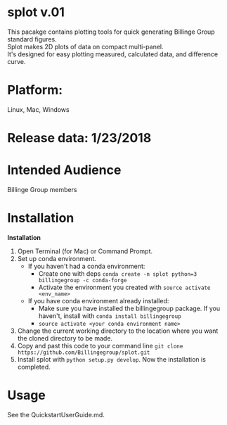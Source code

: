 # splot v.01
This pacakge contains plotting tools for quick generating Billinge Group standard figures.  
Splot makes 2D plots of data on compact multi-panel.  
It's designed for easy plotting measured, calculated data, and difference curve.  

# Platform: 
Linux, Mac, Windows  

# Release data: 1/23/2018  

# Intended Audience
Billinge Group members

# Installation
**Installation**

1. Open Terminal (for Mac) or Command Prompt. 
2. Set up conda environment.
    - If you haven't had a conda environment:
       - Create one with deps `conda create -n splot python=3 billingegroup -c conda-forge`
       - Activate the environment you created with `source activate <env_name>`
    - If you have conda environment already installed: 
       - Make sure you have installed the billingegroup package. If you haven't, install with `conda install billingegroup`
       - `source activate <your conda environment name>`
3. Change the current working directory to the location where you want the cloned directory to be made. 
4. Copy and past this code to your command line `git clone https://github.com/Billingegroup/splot.git`
5. Install splot with `python setup.py develop`. Now the installation is completed. 

# Usage
See the QuickstartUserGuide.md.

